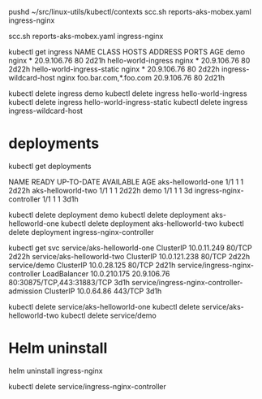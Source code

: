 pushd ~/src/linux-utils/kubectl/contexts
scc.sh reports-aks-mobex.yaml ingress-nginx

scc.sh reports-aks-mobex.yaml ingress-nginx

kubectl get ingress
NAME                         CLASS   HOSTS                   ADDRESS       PORTS   AGE
demo                         nginx   *                       20.9.106.76   80      2d21h
hello-world-ingress          nginx   *                       20.9.106.76   80      2d22h
hello-world-ingress-static   nginx   *                       20.9.106.76   80      2d22h
ingress-wildcard-host        nginx   foo.bar.com,*.foo.com   20.9.106.76   80      2d21h

kubectl delete ingress demo
kubectl delete ingress hello-world-ingress
kubectl delete ingress hello-world-ingress-static
kubectl delete ingress ingress-wildcard-host

# deployments
kubectl get deployments               

NAME                       READY   UP-TO-DATE   AVAILABLE   AGE
aks-helloworld-one         1/1     1            1           2d22h
aks-helloworld-two         1/1     1            1           2d22h
demo                       1/1     1            1           3d
ingress-nginx-controller   1/1     1            1           3d1h

kubectl delete deployment demo
kubectl delete deployment aks-helloworld-one
kubectl delete deployment aks-helloworld-two
kubectl delete deployment ingress-nginx-controller

kubectl get svc
service/aks-helloworld-one                   ClusterIP      10.0.11.249    <none>        80/TCP                       2d22h
service/aks-helloworld-two                   ClusterIP      10.0.121.238   <none>        80/TCP                       2d22h
service/demo                                 ClusterIP      10.0.28.125    <none>        80/TCP                       2d21h
service/ingress-nginx-controller             LoadBalancer   10.0.210.175   20.9.106.76   80:30875/TCP,443:31883/TCP   3d1h
service/ingress-nginx-controller-admission   ClusterIP      10.0.64.86     <none>        443/TCP                      3d1h

kubectl delete service/aks-helloworld-one
kubectl delete service/aks-helloworld-two
kubectl delete service/demo  


# Helm uninstall
helm uninstall ingress-nginx

kubectl delete service/ingress-nginx-controller

